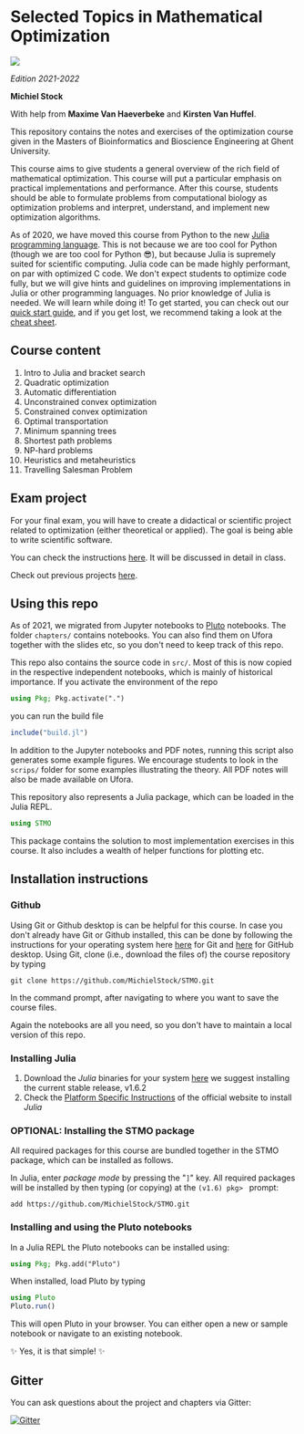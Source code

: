 # Selected Topics in Mathematical Optimization

![](totoro.png)

*Edition 2021-2022*

**Michiel Stock**

With help from **Maxime Van Haeverbeke** and **Kirsten Van Huffel**.

This repository contains the notes and exercises of the optimization course given in the Masters of Bioinformatics and Bioscience Engineering at Ghent University.

This course aims to give students a general overview of the rich field of mathematical optimization. This course will put a particular emphasis on practical implementations and performance. After this course, students should be able to formulate problems from computational biology as optimization problems and interpret, understand, and implement new optimization algorithms.

As of 2020, we have moved this course from Python to the new [Julia programming language](https://julialang.org/). This is not because we are too cool for Python (though we are too cool for Python 😎), but because Julia is supremely suited for scientific computing.  Julia code can be made highly performant, on par with optimized C code. We don't expect students to optimize code fully, but we will give hints and guidelines on improving implementations in Julia or other programming languages. No prior knowledge of Julia is needed. We will learn while doing it! To get started, you can check out our [quick start guide](chapters/00.Introduction/00-GetGoingWithJulia.md), and if you get lost, we recommend taking a look at the [cheat sheet](https://juliadocs.github.io/Julia-Cheat-Sheet/).

## Course content

1. Intro to Julia and bracket search
2. Quadratic optimization
3. Automatic differentiation
4. Unconstrained convex optimization
5. Constrained convex optimization
6. Optimal transportation
7. Minimum spanning trees
8. Shortest path problems
9. NP-hard problems
10. Heuristics and metaheuristics
11. Travelling Salesman Problem

## Exam project

For your final exam, you will have to create a didactical or scientific project related to optimization (either theoretical or applied). The goal is being able to write scientific software.

You can check the instructions [here](project_instructions.md). It will be discussed in detail in class.

Check out previous projects [here](exam_projects/readme.md).

## Using this repo

As of 2021, we migrated from Jupyter notebooks to [Pluto](https://github.com/fonsp/Pluto.jl) notebooks. The folder `chapters/` contains notebooks. You can also find them on Ufora together with the slides etc, so you don't need to keep track of this repo.

This repo also contains the source code in `src/`. Most of this is now copied in the respective independent notebooks, which is mainly of historical importance. If you activate the environment of the repo

```julia
using Pkg; Pkg.activate(".")
```

 you can run the build file

```julia
include("build.jl")
```

In addition to the Jupyter notebooks and PDF notes, running this script also generates some example figures. We encourage students to look in the `scrips/` folder for some examples illustrating the theory. All PDF notes will also be made available on Ufora.

This repository also represents a Julia package, which can be loaded in the Julia REPL.

```julia
using STMO
```

This package contains the solution to most implementation exercises in this course. It also includes a wealth of helper functions for plotting etc.

## Installation instructions

### Github

Using Git or Github desktop is can be helpful for this course. In case you don't already have Git or Github installed, this can be done by following the instructions for your operating system here [here](https://git-scm.com/book/en/v2/Getting-Started-Installing-Git) for Git and [here](https://desktop.github.com/) for GitHub desktop. Using Git, clone (i.e., download the files of) the course repository by typing
```
git clone https://github.com/MichielStock/STMO.git
```
In the command prompt, after navigating to where you want to save the course files.

Again the notebooks are all you need, so you don't have to maintain a local version of this repo.

### Installing Julia

1. Download the *Julia* binaries for your system [here](https://julialang.org/downloads/) we suggest installing the current stable release, v1.6.2
2. Check the [Platform Specific Instructions](https://julialang.org/downloads/platform/) of the official website to install *Julia*

### OPTIONAL: Installing the STMO package

All required packages for this course are bundled together in the STMO package, which can be installed as follows.

In Julia, enter *package mode* by pressing the "`]`" key.  All required packages will be installed by then typing (or copying) at the `(v1.6) pkg> ` prompt:
```
add https://github.com/MichielStock/STMO.git
```


### Installing and using the Pluto notebooks

In a Julia REPL the Pluto notebooks can be installed using:
```julia
using Pkg; Pkg.add("Pluto")
```

When installed, load Pluto by typing

```julia
using Pluto
Pluto.run()
```

This will open Pluto in your browser. You can either open a new or sample notebook or navigate to an existing notebook.

✨ Yes, it is that simple! ✨

## Gitter

You can ask questions about the project and chapters via Gitter:

[![Gitter](https://badges.gitter.im/STMOUGent/community.svg)](https://gitter.im/STMOUGent/community?utm_source=badge&utm_medium=badge&utm_campaign=pr-badge)
